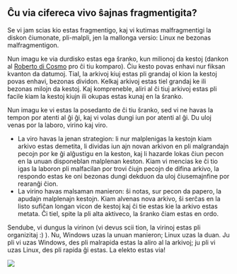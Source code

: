 



<h2>Ĉu via cifereca vivo ŝajnas fragmentigita?</h2>

Se vi jam scias kio estas fragmentigo, kaj vi kutimas malfragmentigi la diskon ĉiumonate, pli-malpli, jen la mallonga versio: Linux ne bezonas malfragmentigon.

Nun imagu ke via durdisko estas ega ŝranko, kun milionoj da kestoj (dankon al <a href="http://www.pps.jussieu.fr/~dicosmo/">Roberto di Cosmo</a> pro ĉi tiu komparo). Ĉiu kesto povas enhavi nur fiksan kvanton da datumoj. Tial, la arkivoj kiuj estas pli grandaj ol kion la kestoj povas enhavi, bezonas dividon. Kelkaj arkivoj estas tiel grandaj ke ili bezonas milojn da kestoj. Kaj kompreneble, aliri al ĉi tiuj arkivoj estas pli facile kiam la kestoj kiujn ili okupas estas kunaj en la ŝranko.

Nun imagu ke vi estas la posedanto de ĉi tiu ŝranko, sed vi ne havas la tempon por atenti al ĝi ĝi, kaj vi volas dungi iun por atenti al ĝi. Du uloj venas por la laboro, virino kaj viro.

<ul>

<li>La viro havas la jenan strategion: li nur malplenigas la kestojn kiam arkivo estas demetita, li dividas iun ajn novan arkivon en pli malgrandajn pecojn por ke ĝi alĝustigu en la keston, kaj li hazarde lokas ĉiun pecon en la unuan disponeblan malplenan keston. Kiam vi mencias ke ĉi tio igas la laboron pli malfacilan por trovi ĉiujn pecojn de difina arkivo, la respondo estas ke oni bezonas dungi dekduon da uloj ĉiusemajnfine por rearanĝi ĉion.</li>

<li>La virino havas malsaman manieron: ŝi notas, sur pecon da papero, la apudajn malplenajn kestojn. Kiam alvenas nova arkivo, ŝi serĉas en la listo sufiĉan longan vicon de kestoj kaj ĉi tie estas kie la arkivo estas metata. Ĉi tiel, spite la pli alta aktiveco, la ŝranko ĉiam estas en ordo.</li>

</ul>

Sendube, vi dungus la virinon (vi devus scii tion, la virinoj estas pli organizitaj :) ). Nu, Windows uzas la unuan manieron; Linux uzas la duan. Ju pli vi uzas Windows, des pli malrapida estas la aliro al la arkivoj; ju pli vi uzas Linux, des pli rapida ĝi estas. La elekto estas via!

<img src="Images/defragment.png" />




